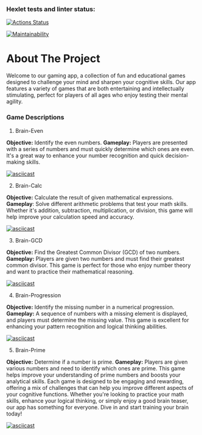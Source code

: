 ### Hexlet tests and linter status:

[![Actions Status](https://github.com/AlexNeva/backend-project-44/actions/workflows/hexlet-check.yml/badge.svg)](https://github.com/AlexNeva/backend-project-44/actions)

[![Maintainability](https://api.codeclimate.com/v1/badges/867a3fcdf855fa29ea13/maintainability)](https://codeclimate.com/github/AlexNeva/backend-project-44/maintainability)

# About The Project

Welcome to our gaming app, a collection of fun and educational games designed to challenge your mind and sharpen your cognitive skills. Our app features a variety of games that are both entertaining and intellectually stimulating, perfect for players of all ages who enjoy testing their mental agility.

### Game Descriptions

1. Brain-Even

**Objective:** Identify the even numbers.
**Gameplay:** Players are presented with a series of numbers and must quickly determine which ones are even. It's a great way to enhance your number recognition and quick decision-making skills.

[![asciicast](https://asciinema.org/a/6653M6ILTH9fHVzhJP8vv4iPG.svg)](https://asciinema.org/a/6653M6ILTH9fHVzhJP8vv4iPG)

2. Brain-Calc

**Objective:** Calculate the result of given mathematical expressions.
**Gameplay**: Solve different arithmetic problems that test your math skills. Whether it's addition, subtraction, multiplication, or division, this game will help improve your calculation speed and accuracy.

[![asciicast](https://asciinema.org/a/8ZbULMdy5EHUhSIPO43z1SBu1.svg)](https://asciinema.org/a/8ZbULMdy5EHUhSIPO43z1SBu1)

3. Brain-GCD

**Objective:** Find the Greatest Common Divisor (GCD) of two numbers.
**Gameplay:** Players are given two numbers and must find their greatest common divisor. This game is perfect for those who enjoy number theory and want to practice their mathematical reasoning.

[![asciicast](https://asciinema.org/a/vK2ufdfeHlyKXbEDci39IskDr.svg)](https://asciinema.org/a/vK2ufdfeHlyKXbEDci39IskDr)

4. Brain-Progression

**Objective:** Identify the missing number in a numerical progression.
**Gameplay:** A sequence of numbers with a missing element is displayed, and players must determine the missing value. This game is excellent for enhancing your pattern recognition and logical thinking abilities.

[![asciicast](https://asciinema.org/a/qbxG3HzmfrSC4fCsF3q8oUb8d.svg)](https://asciinema.org/a/qbxG3HzmfrSC4fCsF3q8oUb8d)

5. Brain-Prime

**Objective:** Determine if a number is prime.
**Gameplay:** Players are given various numbers and need to identify which ones are prime. This game helps improve your understanding of prime numbers and boosts your analytical skills.
Each game is designed to be engaging and rewarding, offering a mix of challenges that can help you improve different aspects of your cognitive functions. Whether you're looking to practice your math skills, enhance your logical thinking, or simply enjoy a good brain teaser, our app has something for everyone. Dive in and start training your brain today!

[![asciicast](https://asciinema.org/a/4mWVuAAxnsXH7rimNiFgBcc6e.svg)](https://asciinema.org/a/4mWVuAAxnsXH7rimNiFgBcc6e)
